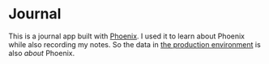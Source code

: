 # Journal

This is a journal app built with
[Phoenix](https://polar-beach-31425.herokuapp.com/).  I used it to learn about
Phoenix while also recording my notes.  So the data in [the production
environment](https://polar-beach-31425.herokuapp.com/) is also _about_ Phoenix.

